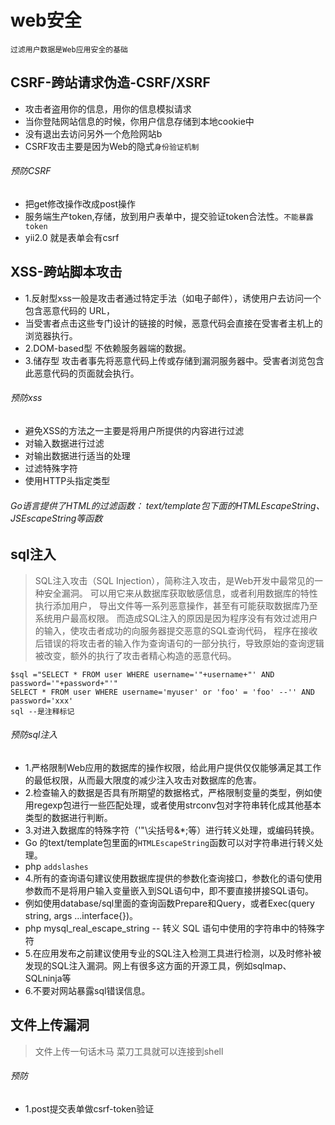 # web安全
`过滤用户数据是Web应用安全的基础`

## CSRF-跨站请求伪造-CSRF/XSRF 

- 攻击者盗用你的信息，用你的信息模拟请求
- 当你登陆网站信息的时候，你用户信息存储到本地cookie中
- 没有退出去访问另外一个危险网站b
- CSRF攻击主要是因为Web的隐式`身份验证机制`

###### 预防CSRF
- 把get修改操作改成post操作
- 服务端生产token,存储，放到用户表单中，提交验证token合法性。`不能暴露token`
- yii2.0 就是表单会有csrf

## XSS-跨站脚本攻击
- 1.反射型xss一般是攻击者通过特定手法（如电子邮件），诱使用户去访问一个包含恶意代码的 URL，
- 当受害者点击这些专门设计的链接的时候，恶意代码会直接在受害者主机上的浏览器执行。
- 2.DOM-based型 不依赖服务器端的数据。
- 3.储存型 攻击者事先将恶意代码上传或存储到漏洞服务器中。受害者浏览包含此恶意代码的页面就会执行。

###### 预防xss
- 避免XSS的方法之一主要是将用户所提供的内容进行过滤
- 对输入数据进行过滤
- 对输出数据进行适当的处理
- 过滤特殊字符
- 使用HTTP头指定类型

######  Go语言提供了HTML的过滤函数： text/template包下面的HTMLEscapeString、JSEscapeString等函数

## sql注入
>SQL注入攻击（SQL Injection），简称注入攻击，是Web开发中最常见的一种安全漏洞。
>可以用它来从数据库获取敏感信息，或者利用数据库的特性执行添加用户，
>导出文件等一系列恶意操作，甚至有可能获取数据库乃至系统用户最高权限。
>而造成SQL注入的原因是因为程序没有有效过滤用户的输入，使攻击者成功的向服务器提交恶意的SQL查询代码，
>程序在接收后错误的将攻击者的输入作为查询语句的一部分执行，导致原始的查询逻辑被改变，额外的执行了攻击者精心构造的恶意代码。

```
$sql ="SELECT * FROM user WHERE username='"+username+"' AND password='"+password+"'"
SELECT * FROM user WHERE username='myuser' or 'foo' = 'foo' --'' AND password='xxx'
sql --是注释标记
```

###### 预防sql注入
- 1.严格限制Web应用的数据库的操作权限，给此用户提供仅仅能够满足其工作的最低权限，从而最大限度的减少注入攻击对数据库的危害。
- 2.检查输入的数据是否具有所期望的数据格式，严格限制变量的类型，例如使用regexp包进行一些匹配处理，或者使用strconv包对字符串转化成其他基本类型的数据进行判断。
- 3.对进入数据库的特殊字符（'"\尖括号&*;等）进行转义处理，或编码转换。
-   Go 的text/template包里面的`HTMLEscapeString`函数可以对字符串进行转义处理。
-   php `addslashes`
- 4.所有的查询语句建议使用数据库提供的参数化查询接口，参数化的语句使用参数而不是将用户输入变量嵌入到SQL语句中，即不要直接拼接SQL语句。
-   例如使用database/sql里面的查询函数Prepare和Query，或者Exec(query string, args ...interface{})。
-   php mysql_real_escape_string -- 转义 SQL 语句中使用的字符串中的特殊字符
- 5.在应用发布之前建议使用专业的SQL注入检测工具进行检测，以及时修补被发现的SQL注入漏洞。网上有很多这方面的开源工具，例如sqlmap、SQLninja等
- 6.不要对网站暴露sql错误信息。

## 文件上传漏洞
>文件上传一句话木马 菜刀工具就可以连接到shell

###### 预防
- 1.post提交表单做csrf-token验证

